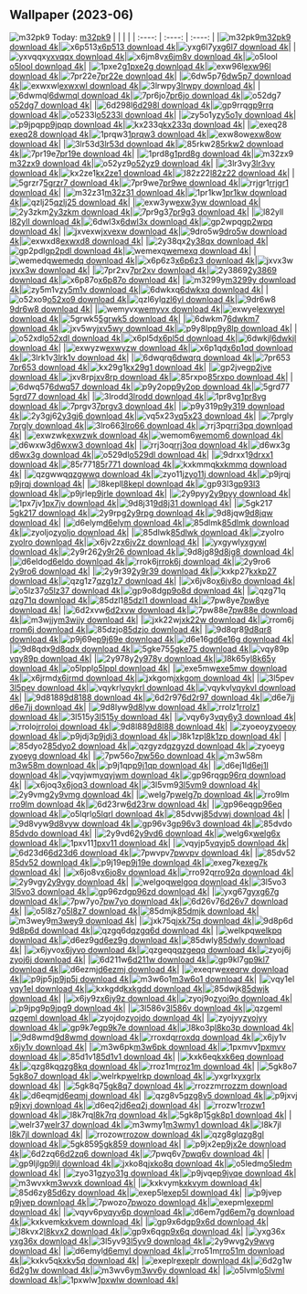 ## Wallpaper (2023-06)
![m32pk9](https://w.wallhaven.cc/full/m3/wallhaven-m32pk9.jpg) Today: [m32pk9](https://th.wallhaven.cc/small/m3/m32pk9.jpg)
|      |      |      |
| :----: | :----: | :----: |
|![m32pk9](https://th.wallhaven.cc/small/m3/m32pk9.jpg)[m32pk9 download 4k](https://wallhaven.cc/w/m32pk9)|![x6p513](https://th.wallhaven.cc/small/x6/x6p513.jpg)[x6p513 download 4k](https://wallhaven.cc/w/x6p513)|![yxg6l7](https://th.wallhaven.cc/small/yx/yxg6l7.jpg)[yxg6l7 download 4k](https://wallhaven.cc/w/yxg6l7)|
|![yxvqqx](https://th.wallhaven.cc/small/yx/yxvqqx.jpg)[yxvqqx download 4k](https://wallhaven.cc/w/yxvqqx)|![x6jm8v](https://th.wallhaven.cc/small/x6/x6jm8v.jpg)[x6jm8v download 4k](https://wallhaven.cc/w/x6jm8v)|![o5lool](https://th.wallhaven.cc/small/o5/o5lool.jpg)[o5lool download 4k](https://wallhaven.cc/w/o5lool)|
|![1pxe2g](https://th.wallhaven.cc/small/1p/1pxe2g.jpg)[1pxe2g download 4k](https://wallhaven.cc/w/1pxe2g)|![exw96l](https://th.wallhaven.cc/small/ex/exw96l.jpg)[exw96l download 4k](https://wallhaven.cc/w/exw96l)|![7pr22e](https://th.wallhaven.cc/small/7p/7pr22e.jpg)[7pr22e download 4k](https://wallhaven.cc/w/7pr22e)|
|![6dw5p7](https://th.wallhaven.cc/small/6d/6dw5p7.jpg)[6dw5p7 download 4k](https://wallhaven.cc/w/6dw5p7)|![exwxwl](https://th.wallhaven.cc/small/ex/exwxwl.jpg)[exwxwl download 4k](https://wallhaven.cc/w/exwxwl)|![3lrwpy](https://th.wallhaven.cc/small/3l/3lrwpy.jpg)[3lrwpy download 4k](https://wallhaven.cc/w/3lrwpy)|
|![6dwmql](https://th.wallhaven.cc/small/6d/6dwmql.jpg)[6dwmql download 4k](https://wallhaven.cc/w/6dwmql)|![7pr6jo](https://th.wallhaven.cc/small/7p/7pr6jo.jpg)[7pr6jo download 4k](https://wallhaven.cc/w/7pr6jo)|![o52dg7](https://th.wallhaven.cc/small/o5/o52dg7.jpg)[o52dg7 download 4k](https://wallhaven.cc/w/o52dg7)|
|![6d298l](https://th.wallhaven.cc/small/6d/6d298l.jpg)[6d298l download 4k](https://wallhaven.cc/w/6d298l)|![gp9rrq](https://th.wallhaven.cc/small/gp/gp9rrq.jpg)[gp9rrq download 4k](https://wallhaven.cc/w/gp9rrq)|![o5233l](https://th.wallhaven.cc/small/o5/o5233l.jpg)[o5233l download 4k](https://wallhaven.cc/w/o5233l)|
|![zy5o1y](https://th.wallhaven.cc/small/zy/zy5o1y.jpg)[zy5o1y download 4k](https://wallhaven.cc/w/zy5o1y)|![p9jpqp](https://th.wallhaven.cc/small/p9/p9jpqp.jpg)[p9jpqp download 4k](https://wallhaven.cc/w/p9jpqp)|![kx233q](https://th.wallhaven.cc/small/kx/kx233q.jpg)[kx233q download 4k](https://wallhaven.cc/w/kx233q)|
|![exeq28](https://th.wallhaven.cc/small/ex/exeq28.jpg)[exeq28 download 4k](https://wallhaven.cc/w/exeq28)|![1prqw3](https://th.wallhaven.cc/small/1p/1prqw3.jpg)[1prqw3 download 4k](https://wallhaven.cc/w/1prqw3)|![exw8ow](https://th.wallhaven.cc/small/ex/exw8ow.jpg)[exw8ow download 4k](https://wallhaven.cc/w/exw8ow)|
|![3lr53d](https://th.wallhaven.cc/small/3l/3lr53d.jpg)[3lr53d download 4k](https://wallhaven.cc/w/3lr53d)|![85rkw2](https://th.wallhaven.cc/small/85/85rkw2.jpg)[85rkw2 download 4k](https://wallhaven.cc/w/85rkw2)|![7pr19e](https://th.wallhaven.cc/small/7p/7pr19e.jpg)[7pr19e download 4k](https://wallhaven.cc/w/7pr19e)|
|![1prd8g](https://th.wallhaven.cc/small/1p/1prd8g.jpg)[1prd8g download 4k](https://wallhaven.cc/w/1prd8g)|![m32zx9](https://th.wallhaven.cc/small/m3/m32zx9.jpg)[m32zx9 download 4k](https://wallhaven.cc/w/m32zx9)|![o52yz9](https://th.wallhaven.cc/small/o5/o52yz9.jpg)[o52yz9 download 4k](https://wallhaven.cc/w/o52yz9)|
|![3lr3vy](https://th.wallhaven.cc/small/3l/3lr3vy.jpg)[3lr3vy download 4k](https://wallhaven.cc/w/3lr3vy)|![kx2ze1](https://th.wallhaven.cc/small/kx/kx2ze1.jpg)[kx2ze1 download 4k](https://wallhaven.cc/w/kx2ze1)|![l82z22](https://th.wallhaven.cc/small/l8/l82z22.jpg)[l82z22 download 4k](https://wallhaven.cc/w/l82z22)|
|![5grzr7](https://th.wallhaven.cc/small/5g/5grzr7.jpg)[5grzr7 download 4k](https://wallhaven.cc/w/5grzr7)|![7pr9we](https://th.wallhaven.cc/small/7p/7pr9we.jpg)[7pr9we download 4k](https://wallhaven.cc/w/7pr9we)|![rrjgr1](https://th.wallhaven.cc/small/rr/rrjgr1.jpg)[rrjgr1 download 4k](https://wallhaven.cc/w/rrjgr1)|
|![m32z31](https://th.wallhaven.cc/small/m3/m32z31.jpg)[m32z31 download 4k](https://wallhaven.cc/w/m32z31)|![1pr1kw](https://th.wallhaven.cc/small/1p/1pr1kw.jpg)[1pr1kw download 4k](https://wallhaven.cc/w/1pr1kw)|![qzlj25](https://th.wallhaven.cc/small/qz/qzlj25.jpg)[qzlj25 download 4k](https://wallhaven.cc/w/qzlj25)|
|![exw3yw](https://th.wallhaven.cc/small/ex/exw3yw.jpg)[exw3yw download 4k](https://wallhaven.cc/w/exw3yw)|![2y3zkm](https://th.wallhaven.cc/small/2y/2y3zkm.jpg)[2y3zkm download 4k](https://wallhaven.cc/w/2y3zkm)|![7pr9g3](https://th.wallhaven.cc/small/7p/7pr9g3.jpg)[7pr9g3 download 4k](https://wallhaven.cc/w/7pr9g3)|
|![l82yll](https://th.wallhaven.cc/small/l8/l82yll.jpg)[l82yll download 4k](https://wallhaven.cc/w/l82yll)|![6dwl3x](https://th.wallhaven.cc/small/6d/6dwl3x.jpg)[6dwl3x download 4k](https://wallhaven.cc/w/6dwl3x)|![gp2wpq](https://th.wallhaven.cc/small/gp/gp2wpq.jpg)[gp2wpq download 4k](https://wallhaven.cc/w/gp2wpq)|
|![jxvexw](https://th.wallhaven.cc/small/jx/jxvexw.jpg)[jxvexw download 4k](https://wallhaven.cc/w/jxvexw)|![9dro5w](https://th.wallhaven.cc/small/9d/9dro5w.jpg)[9dro5w download 4k](https://wallhaven.cc/w/9dro5w)|![exwxd8](https://th.wallhaven.cc/small/ex/exwxd8.jpg)[exwxd8 download 4k](https://wallhaven.cc/w/exwxd8)|
|![2y38qx](https://th.wallhaven.cc/small/2y/2y38qx.jpg)[2y38qx download 4k](https://wallhaven.cc/w/2y38qx)|![gp2pdl](https://th.wallhaven.cc/small/gp/gp2pdl.jpg)[gp2pdl download 4k](https://wallhaven.cc/w/gp2pdl)|![wemexq](https://th.wallhaven.cc/small/we/wemexq.jpg)[wemexq download 4k](https://wallhaven.cc/w/wemexq)|
|![wemedq](https://th.wallhaven.cc/small/we/wemedq.jpg)[wemedq download 4k](https://wallhaven.cc/w/wemedq)|![x6p6z3](https://th.wallhaven.cc/small/x6/x6p6z3.jpg)[x6p6z3 download 4k](https://wallhaven.cc/w/x6p6z3)|![jxvx3w](https://th.wallhaven.cc/small/jx/jxvx3w.jpg)[jxvx3w download 4k](https://wallhaven.cc/w/jxvx3w)|
|![7pr2xv](https://th.wallhaven.cc/small/7p/7pr2xv.jpg)[7pr2xv download 4k](https://wallhaven.cc/w/7pr2xv)|![2y3869](https://th.wallhaven.cc/small/2y/2y3869.jpg)[2y3869 download 4k](https://wallhaven.cc/w/2y3869)|![x6p87o](https://th.wallhaven.cc/small/x6/x6p87o.jpg)[x6p87o download 4k](https://wallhaven.cc/w/x6p87o)|
|![m3299y](https://th.wallhaven.cc/small/m3/m3299y.jpg)[m3299y download 4k](https://wallhaven.cc/w/m3299y)|![zy5m1v](https://th.wallhaven.cc/small/zy/zy5m1v.jpg)[zy5m1v download 4k](https://wallhaven.cc/w/zy5m1v)|![6dwkxq](https://th.wallhaven.cc/small/6d/6dwkxq.jpg)[6dwkxq download 4k](https://wallhaven.cc/w/6dwkxq)|
|![o52xo9](https://th.wallhaven.cc/small/o5/o52xo9.jpg)[o52xo9 download 4k](https://wallhaven.cc/w/o52xo9)|![qzl6yl](https://th.wallhaven.cc/small/qz/qzl6yl.jpg)[qzl6yl download 4k](https://wallhaven.cc/w/qzl6yl)|![9dr6w8](https://th.wallhaven.cc/small/9d/9dr6w8.jpg)[9dr6w8 download 4k](https://wallhaven.cc/w/9dr6w8)|
|![wemyvx](https://th.wallhaven.cc/small/we/wemyvx.jpg)[wemyvx download 4k](https://wallhaven.cc/w/wemyvx)|![exwyel](https://th.wallhaven.cc/small/ex/exwyel.jpg)[exwyel download 4k](https://wallhaven.cc/w/exwyel)|![5grwk5](https://th.wallhaven.cc/small/5g/5grwk5.jpg)[5grwk5 download 4k](https://wallhaven.cc/w/5grwk5)|
|![6dwkm7](https://th.wallhaven.cc/small/6d/6dwkm7.jpg)[6dwkm7 download 4k](https://wallhaven.cc/w/6dwkm7)|![jxv5wy](https://th.wallhaven.cc/small/jx/jxv5wy.jpg)[jxv5wy download 4k](https://wallhaven.cc/w/jxv5wy)|![p9y8lp](https://th.wallhaven.cc/small/p9/p9y8lp.jpg)[p9y8lp download 4k](https://wallhaven.cc/w/p9y8lp)|
|![o52xdl](https://th.wallhaven.cc/small/o5/o52xdl.jpg)[o52xdl download 4k](https://wallhaven.cc/w/o52xdl)|![x6pl5d](https://th.wallhaven.cc/small/x6/x6pl5d.jpg)[x6pl5d download 4k](https://wallhaven.cc/w/x6pl5d)|![6dwkjl](https://th.wallhaven.cc/small/6d/6dwkjl.jpg)[6dwkjl download 4k](https://wallhaven.cc/w/6dwkjl)|
|![exwyzw](https://th.wallhaven.cc/small/ex/exwyzw.jpg)[exwyzw download 4k](https://wallhaven.cc/w/exwyzw)|![x6p1qd](https://th.wallhaven.cc/small/x6/x6p1qd.jpg)[x6p1qd download 4k](https://wallhaven.cc/w/x6p1qd)|![3lrk1v](https://th.wallhaven.cc/small/3l/3lrk1v.jpg)[3lrk1v download 4k](https://wallhaven.cc/w/3lrk1v)|
|![6dwqrq](https://th.wallhaven.cc/small/6d/6dwqrq.jpg)[6dwqrq download 4k](https://wallhaven.cc/w/6dwqrq)|![7pr653](https://th.wallhaven.cc/small/7p/7pr653.jpg)[7pr653 download 4k](https://wallhaven.cc/w/7pr653)|![kx29g1](https://th.wallhaven.cc/small/kx/kx29g1.jpg)[kx29g1 download 4k](https://wallhaven.cc/w/kx29g1)|
|![gp2jve](https://th.wallhaven.cc/small/gp/gp2jve.jpg)[gp2jve download 4k](https://wallhaven.cc/w/gp2jve)|![jxv8rp](https://th.wallhaven.cc/small/jx/jxv8rp.jpg)[jxv8rp download 4k](https://wallhaven.cc/w/jxv8rp)|![85rxpo](https://th.wallhaven.cc/small/85/85rxpo.jpg)[85rxpo download 4k](https://wallhaven.cc/w/85rxpo)|
|![6dwq57](https://th.wallhaven.cc/small/6d/6dwq57.jpg)[6dwq57 download 4k](https://wallhaven.cc/w/6dwq57)|![p9y2op](https://th.wallhaven.cc/small/p9/p9y2op.jpg)[p9y2op download 4k](https://wallhaven.cc/w/p9y2op)|![5grd77](https://th.wallhaven.cc/small/5g/5grd77.jpg)[5grd77 download 4k](https://wallhaven.cc/w/5grd77)|
|![3lrodd](https://th.wallhaven.cc/small/3l/3lrodd.jpg)[3lrodd download 4k](https://wallhaven.cc/w/3lrodd)|![1pr8vg](https://th.wallhaven.cc/small/1p/1pr8vg.jpg)[1pr8vg download 4k](https://wallhaven.cc/w/1pr8vg)|![7prgv3](https://th.wallhaven.cc/small/7p/7prgv3.jpg)[7prgv3 download 4k](https://wallhaven.cc/w/7prgv3)|
|![p9y319](https://th.wallhaven.cc/small/p9/p9y319.jpg)[p9y319 download 4k](https://wallhaven.cc/w/p9y319)|![2y3gj6](https://th.wallhaven.cc/small/2y/2y3gj6.jpg)[2y3gj6 download 4k](https://wallhaven.cc/w/2y3gj6)|![vq5x23](https://th.wallhaven.cc/small/vq/vq5x23.jpg)[vq5x23 download 4k](https://wallhaven.cc/w/vq5x23)|
|![7prgly](https://th.wallhaven.cc/small/7p/7prgly.jpg)[7prgly download 4k](https://wallhaven.cc/w/7prgly)|![3lro66](https://th.wallhaven.cc/small/3l/3lro66.jpg)[3lro66 download 4k](https://wallhaven.cc/w/3lro66)|![rrj3pq](https://th.wallhaven.cc/small/rr/rrj3pq.jpg)[rrj3pq download 4k](https://wallhaven.cc/w/rrj3pq)|
|![exwzwk](https://th.wallhaven.cc/small/ex/exwzwk.jpg)[exwzwk download 4k](https://wallhaven.cc/w/exwzwk)|![wemom6](https://th.wallhaven.cc/small/we/wemom6.jpg)[wemom6 download 4k](https://wallhaven.cc/w/wemom6)|![d6wxw3](https://th.wallhaven.cc/small/d6/d6wxw3.jpg)[d6wxw3 download 4k](https://wallhaven.cc/w/d6wxw3)|
|![rrj3oq](https://th.wallhaven.cc/small/rr/rrj3oq.jpg)[rrj3oq download 4k](https://wallhaven.cc/w/rrj3oq)|![d6wx3g](https://th.wallhaven.cc/small/d6/d6wx3g.jpg)[d6wx3g download 4k](https://wallhaven.cc/w/d6wx3g)|![o529dl](https://th.wallhaven.cc/small/o5/o529dl.jpg)[o529dl download 4k](https://wallhaven.cc/w/o529dl)|
|![9drxx1](https://th.wallhaven.cc/small/9d/9drxx1.jpg)[9drxx1 download 4k](https://wallhaven.cc/w/9drxx1)|![85r771](https://th.wallhaven.cc/small/85/85r771.jpg)[85r771 download 4k](https://wallhaven.cc/w/85r771)|![kxkmmq](https://th.wallhaven.cc/small/kx/kxkmmq.jpg)[kxkmmq download 4k](https://wallhaven.cc/w/kxkmmq)|
|![qzgwwq](https://th.wallhaven.cc/small/qz/qzgwwq.jpg)[qzgwwq download 4k](https://wallhaven.cc/w/qzgwwq)|![zyo11j](https://th.wallhaven.cc/small/zy/zyo11j.jpg)[zyo11j download 4k](https://wallhaven.cc/w/zyo11j)|![p9jrqj](https://th.wallhaven.cc/small/p9/p9jrqj.jpg)[p9jrqj download 4k](https://wallhaven.cc/w/p9jrqj)|
|![l8kepl](https://th.wallhaven.cc/small/l8/l8kepl.jpg)[l8kepl download 4k](https://wallhaven.cc/w/l8kepl)|![gp93l3](https://th.wallhaven.cc/small/gp/gp93l3.jpg)[gp93l3 download 4k](https://wallhaven.cc/w/gp93l3)|![p9jrle](https://th.wallhaven.cc/small/p9/p9jrle.jpg)[p9jrle download 4k](https://wallhaven.cc/w/p9jrle)|
|![2y9pyy](https://th.wallhaven.cc/small/2y/2y9pyy.jpg)[2y9pyy download 4k](https://wallhaven.cc/w/2y9pyy)|![1px7jv](https://th.wallhaven.cc/small/1p/1px7jv.jpg)[1px7jv download 4k](https://wallhaven.cc/w/1px7jv)|![9d8j31](https://th.wallhaven.cc/small/9d/9d8j31.jpg)[9d8j31 download 4k](https://wallhaven.cc/w/9d8j31)|
|![5gk217](https://th.wallhaven.cc/small/5g/5gk217.jpg)[5gk217 download 4k](https://wallhaven.cc/w/5gk217)|![2y9rpg](https://th.wallhaven.cc/small/2y/2y9rpg.jpg)[2y9rpg download 4k](https://wallhaven.cc/w/2y9rpg)|![9d8jqw](https://th.wallhaven.cc/small/9d/9d8jqw.jpg)[9d8jqw download 4k](https://wallhaven.cc/w/9d8jqw)|
|![d6elym](https://th.wallhaven.cc/small/d6/d6elym.jpg)[d6elym download 4k](https://wallhaven.cc/w/d6elym)|![85dlmk](https://th.wallhaven.cc/small/85/85dlmk.jpg)[85dlmk download 4k](https://wallhaven.cc/w/85dlmk)|![zyoljo](https://th.wallhaven.cc/small/zy/zyoljo.jpg)[zyoljo download 4k](https://wallhaven.cc/w/zyoljo)|
|![85dlwk](https://th.wallhaven.cc/small/85/85dlwk.jpg)[85dlwk download 4k](https://wallhaven.cc/w/85dlwk)|![zyolro](https://th.wallhaven.cc/small/zy/zyolro.jpg)[zyolro download 4k](https://wallhaven.cc/w/zyolro)|![x6jv2z](https://th.wallhaven.cc/small/x6/x6jv2z.jpg)[x6jv2z download 4k](https://wallhaven.cc/w/x6jv2z)|
|![yxgywl](https://th.wallhaven.cc/small/yx/yxgywl.jpg)[yxgywl download 4k](https://wallhaven.cc/w/yxgywl)|![2y9r26](https://th.wallhaven.cc/small/2y/2y9r26.jpg)[2y9r26 download 4k](https://wallhaven.cc/w/2y9r26)|![9d8jg8](https://th.wallhaven.cc/small/9d/9d8jg8.jpg)[9d8jg8 download 4k](https://wallhaven.cc/w/9d8jg8)|
|![d6eldo](https://th.wallhaven.cc/small/d6/d6eldo.jpg)[d6eldo download 4k](https://wallhaven.cc/w/d6eldo)|![rrok6j](https://th.wallhaven.cc/small/rr/rrok6j.jpg)[rrok6j download 4k](https://wallhaven.cc/w/rrok6j)|![2y9ro6](https://th.wallhaven.cc/small/2y/2y9ro6.jpg)[2y9ro6 download 4k](https://wallhaven.cc/w/2y9ro6)|
|![2y9r39](https://th.wallhaven.cc/small/2y/2y9r39.jpg)[2y9r39 download 4k](https://wallhaven.cc/w/2y9r39)|![kxkp27](https://th.wallhaven.cc/small/kx/kxkp27.jpg)[kxkp27 download 4k](https://wallhaven.cc/w/kxkp27)|![qzg1z7](https://th.wallhaven.cc/small/qz/qzg1z7.jpg)[qzg1z7 download 4k](https://wallhaven.cc/w/qzg1z7)|
|![x6jv8o](https://th.wallhaven.cc/small/x6/x6jv8o.jpg)[x6jv8o download 4k](https://wallhaven.cc/w/x6jv8o)|![o5lz37](https://th.wallhaven.cc/small/o5/o5lz37.jpg)[o5lz37 download 4k](https://wallhaven.cc/w/o5lz37)|![gp9o8d](https://th.wallhaven.cc/small/gp/gp9o8d.jpg)[gp9o8d download 4k](https://wallhaven.cc/w/gp9o8d)|
|![qzg71q](https://th.wallhaven.cc/small/qz/qzg71q.jpg)[qzg71q download 4k](https://wallhaven.cc/w/qzg71q)|![85dzl1](https://th.wallhaven.cc/small/85/85dzl1.jpg)[85dzl1 download 4k](https://wallhaven.cc/w/85dzl1)|![7pw8ye](https://th.wallhaven.cc/small/7p/7pw8ye.jpg)[7pw8ye download 4k](https://wallhaven.cc/w/7pw8ye)|
|![6d2xvw](https://th.wallhaven.cc/small/6d/6d2xvw.jpg)[6d2xvw download 4k](https://wallhaven.cc/w/6d2xvw)|![7pw88e](https://th.wallhaven.cc/small/7p/7pw88e.jpg)[7pw88e download 4k](https://wallhaven.cc/w/7pw88e)|![m3wjjy](https://th.wallhaven.cc/small/m3/m3wjjy.jpg)[m3wjjy download 4k](https://wallhaven.cc/w/m3wjjy)|
|![jxk22w](https://th.wallhaven.cc/small/jx/jxk22w.jpg)[jxk22w download 4k](https://wallhaven.cc/w/jxk22w)|![rrom6j](https://th.wallhaven.cc/small/rr/rrom6j.jpg)[rrom6j download 4k](https://wallhaven.cc/w/rrom6j)|![85dzjo](https://th.wallhaven.cc/small/85/85dzjo.jpg)[85dzjo download 4k](https://wallhaven.cc/w/85dzjo)|
|![9d8qr8](https://th.wallhaven.cc/small/9d/9d8qr8.jpg)[9d8qr8 download 4k](https://wallhaven.cc/w/9d8qr8)|![p9j69e](https://th.wallhaven.cc/small/p9/p9j69e.jpg)[p9j69e download 4k](https://wallhaven.cc/w/p9j69e)|![d6e16g](https://th.wallhaven.cc/small/d6/d6e16g.jpg)[d6e16g download 4k](https://wallhaven.cc/w/d6e16g)|
|![9d8qdx](https://th.wallhaven.cc/small/9d/9d8qdx.jpg)[9d8qdx download 4k](https://wallhaven.cc/w/9d8qdx)|![5gke75](https://th.wallhaven.cc/small/5g/5gke75.jpg)[5gke75 download 4k](https://wallhaven.cc/w/5gke75)|![vqy89p](https://th.wallhaven.cc/small/vq/vqy89p.jpg)[vqy89p download 4k](https://wallhaven.cc/w/vqy89p)|
|![2y978y](https://th.wallhaven.cc/small/2y/2y978y.jpg)[2y978y download 4k](https://wallhaven.cc/w/2y978y)|![l8k65y](https://th.wallhaven.cc/small/l8/l8k65y.jpg)[l8k65y download 4k](https://wallhaven.cc/w/l8k65y)|![o5lppl](https://th.wallhaven.cc/small/o5/o5lppl.jpg)[o5lppl download 4k](https://wallhaven.cc/w/o5lppl)|
|![exe5mw](https://th.wallhaven.cc/small/ex/exe5mw.jpg)[exe5mw download 4k](https://wallhaven.cc/w/exe5mw)|![x6jrmd](https://th.wallhaven.cc/small/x6/x6jrmd.jpg)[x6jrmd download 4k](https://wallhaven.cc/w/x6jrmd)|![jxkgom](https://th.wallhaven.cc/small/jx/jxkgom.jpg)[jxkgom download 4k](https://wallhaven.cc/w/jxkgom)|
|![3l5pev](https://th.wallhaven.cc/small/3l/3l5pev.jpg)[3l5pev download 4k](https://wallhaven.cc/w/3l5pev)|![vqykrl](https://th.wallhaven.cc/small/vq/vqykrl.jpg)[vqykrl download 4k](https://wallhaven.cc/w/vqykrl)|![vqykvl](https://th.wallhaven.cc/small/vq/vqykvl.jpg)[vqykvl download 4k](https://wallhaven.cc/w/vqykvl)|
|![9d8188](https://th.wallhaven.cc/small/9d/9d8188.jpg)[9d8188 download 4k](https://wallhaven.cc/w/9d8188)|![6d2r97](https://th.wallhaven.cc/small/6d/6d2r97.jpg)[6d2r97 download 4k](https://wallhaven.cc/w/6d2r97)|![d6e7jj](https://th.wallhaven.cc/small/d6/d6e7jj.jpg)[d6e7jj download 4k](https://wallhaven.cc/w/d6e7jj)|
|![9d8lyw](https://th.wallhaven.cc/small/9d/9d8lyw.jpg)[9d8lyw download 4k](https://wallhaven.cc/w/9d8lyw)|![rrolz1](https://th.wallhaven.cc/small/rr/rrolz1.jpg)[rrolz1 download 4k](https://wallhaven.cc/w/rrolz1)|![3l515y](https://th.wallhaven.cc/small/3l/3l515y.jpg)[3l515y download 4k](https://wallhaven.cc/w/3l515y)|
|![vqy6y3](https://th.wallhaven.cc/small/vq/vqy6y3.jpg)[vqy6y3 download 4k](https://wallhaven.cc/w/vqy6y3)|![rroloj](https://th.wallhaven.cc/small/rr/rroloj.jpg)[rroloj download 4k](https://wallhaven.cc/w/rroloj)|![9d8l88](https://th.wallhaven.cc/small/9d/9d8l88.jpg)[9d8l88 download 4k](https://wallhaven.cc/w/9d8l88)|
|![zyoeoy](https://th.wallhaven.cc/small/zy/zyoeoy.jpg)[zyoeoy download 4k](https://wallhaven.cc/w/zyoeoy)|![p9jdj3](https://th.wallhaven.cc/small/p9/p9jdj3.jpg)[p9jdj3 download 4k](https://wallhaven.cc/w/p9jdj3)|![l8k1zp](https://th.wallhaven.cc/small/l8/l8k1zp.jpg)[l8k1zp download 4k](https://wallhaven.cc/w/l8k1zp)|
|![85dyo2](https://th.wallhaven.cc/small/85/85dyo2.jpg)[85dyo2 download 4k](https://wallhaven.cc/w/85dyo2)|![qzgyzd](https://th.wallhaven.cc/small/qz/qzgyzd.jpg)[qzgyzd download 4k](https://wallhaven.cc/w/qzgyzd)|![zyoeyg](https://th.wallhaven.cc/small/zy/zyoeyg.jpg)[zyoeyg download 4k](https://wallhaven.cc/w/zyoeyg)|
|![7pw56o](https://th.wallhaven.cc/small/7p/7pw56o.jpg)[7pw56o download 4k](https://wallhaven.cc/w/7pw56o)|![m3w58m](https://th.wallhaven.cc/small/m3/m3w58m.jpg)[m3w58m download 4k](https://wallhaven.cc/w/m3w58m)|![p9j1qp](https://th.wallhaven.cc/small/p9/p9j1qp.jpg)[p9j1qp download 4k](https://wallhaven.cc/w/p9j1qp)|
|![d6ej1l](https://th.wallhaven.cc/small/d6/d6ej1l.jpg)[d6ej1l download 4k](https://wallhaven.cc/w/d6ej1l)|![vqyjwm](https://th.wallhaven.cc/small/vq/vqyjwm.jpg)[vqyjwm download 4k](https://wallhaven.cc/w/vqyjwm)|![gp96rq](https://th.wallhaven.cc/small/gp/gp96rq.jpg)[gp96rq download 4k](https://wallhaven.cc/w/gp96rq)|
|![x6joq3](https://th.wallhaven.cc/small/x6/x6joq3.jpg)[x6joq3 download 4k](https://wallhaven.cc/w/x6joq3)|![3l5vm9](https://th.wallhaven.cc/small/3l/3l5vm9.jpg)[3l5vm9 download 4k](https://wallhaven.cc/w/3l5vm9)|![2y9vmg](https://th.wallhaven.cc/small/2y/2y9vmg.jpg)[2y9vmg download 4k](https://wallhaven.cc/w/2y9vmg)|
|![welg7p](https://th.wallhaven.cc/small/we/welg7p.jpg)[welg7p download 4k](https://wallhaven.cc/w/welg7p)|![rro9lm](https://th.wallhaven.cc/small/rr/rro9lm.jpg)[rro9lm download 4k](https://wallhaven.cc/w/rro9lm)|![6d23rw](https://th.wallhaven.cc/small/6d/6d23rw.jpg)[6d23rw download 4k](https://wallhaven.cc/w/6d23rw)|
|![gp96eq](https://th.wallhaven.cc/small/gp/gp96eq.jpg)[gp96eq download 4k](https://wallhaven.cc/w/gp96eq)|![o5lqrl](https://th.wallhaven.cc/small/o5/o5lqrl.jpg)[o5lqrl download 4k](https://wallhaven.cc/w/o5lqrl)|![85dvwj](https://th.wallhaven.cc/small/85/85dvwj.jpg)[85dvwj download 4k](https://wallhaven.cc/w/85dvwj)|
|![9d8vyw](https://th.wallhaven.cc/small/9d/9d8vyw.jpg)[9d8vyw download 4k](https://wallhaven.cc/w/9d8vyw)|![gp96v3](https://th.wallhaven.cc/small/gp/gp96v3.jpg)[gp96v3 download 4k](https://wallhaven.cc/w/gp96v3)|![85dvdo](https://th.wallhaven.cc/small/85/85dvdo.jpg)[85dvdo download 4k](https://wallhaven.cc/w/85dvdo)|
|![2y9vd6](https://th.wallhaven.cc/small/2y/2y9vd6.jpg)[2y9vd6 download 4k](https://wallhaven.cc/w/2y9vd6)|![welg6x](https://th.wallhaven.cc/small/we/welg6x.jpg)[welg6x download 4k](https://wallhaven.cc/w/welg6x)|![1pxv11](https://th.wallhaven.cc/small/1p/1pxv11.jpg)[1pxv11 download 4k](https://wallhaven.cc/w/1pxv11)|
|![vqyjp5](https://th.wallhaven.cc/small/vq/vqyjp5.jpg)[vqyjp5 download 4k](https://wallhaven.cc/w/vqyjp5)|![6d23d6](https://th.wallhaven.cc/small/6d/6d23d6.jpg)[6d23d6 download 4k](https://wallhaven.cc/w/6d23d6)|![7pwvpv](https://th.wallhaven.cc/small/7p/7pwvpv.jpg)[7pwvpv download 4k](https://wallhaven.cc/w/7pwvpv)|
|![85dv52](https://th.wallhaven.cc/small/85/85dv52.jpg)[85dv52 download 4k](https://wallhaven.cc/w/85dv52)|![p9j19e](https://th.wallhaven.cc/small/p9/p9j19e.jpg)[p9j19e download 4k](https://wallhaven.cc/w/p9j19e)|![exeg7k](https://th.wallhaven.cc/small/ex/exeg7k.jpg)[exeg7k download 4k](https://wallhaven.cc/w/exeg7k)|
|![x6jo8v](https://th.wallhaven.cc/small/x6/x6jo8v.jpg)[x6jo8v download 4k](https://wallhaven.cc/w/x6jo8v)|![rro92q](https://th.wallhaven.cc/small/rr/rro92q.jpg)[rro92q download 4k](https://wallhaven.cc/w/rro92q)|![2y9vgy](https://th.wallhaven.cc/small/2y/2y9vgy.jpg)[2y9vgy download 4k](https://wallhaven.cc/w/2y9vgy)|
|![welgoq](https://th.wallhaven.cc/small/we/welgoq.jpg)[welgoq download 4k](https://wallhaven.cc/w/welgoq)|![3l5vo3](https://th.wallhaven.cc/small/3l/3l5vo3.jpg)[3l5vo3 download 4k](https://wallhaven.cc/w/3l5vo3)|![gp96zd](https://th.wallhaven.cc/small/gp/gp96zd.jpg)[gp96zd download 4k](https://wallhaven.cc/w/gp96zd)|
|![yxg67g](https://th.wallhaven.cc/small/yx/yxg67g.jpg)[yxg67g download 4k](https://wallhaven.cc/w/yxg67g)|![7pw7yo](https://th.wallhaven.cc/small/7p/7pw7yo.jpg)[7pw7yo download 4k](https://wallhaven.cc/w/7pw7yo)|![6d26v7](https://th.wallhaven.cc/small/6d/6d26v7.jpg)[6d26v7 download 4k](https://wallhaven.cc/w/6d26v7)|
|![o5l8z7](https://th.wallhaven.cc/small/o5/o5l8z7.jpg)[o5l8z7 download 4k](https://wallhaven.cc/w/o5l8z7)|![85dmjk](https://th.wallhaven.cc/small/85/85dmjk.jpg)[85dmjk download 4k](https://wallhaven.cc/w/85dmjk)|![m3wey9](https://th.wallhaven.cc/small/m3/m3wey9.jpg)[m3wey9 download 4k](https://wallhaven.cc/w/m3wey9)|
|![jxk75q](https://th.wallhaven.cc/small/jx/jxk75q.jpg)[jxk75q download 4k](https://wallhaven.cc/w/jxk75q)|![9d8p6d](https://th.wallhaven.cc/small/9d/9d8p6d.jpg)[9d8p6d download 4k](https://wallhaven.cc/w/9d8p6d)|![qzgq6d](https://th.wallhaven.cc/small/qz/qzgq6d.jpg)[qzgq6d download 4k](https://wallhaven.cc/w/qzgq6d)|
|![welkpq](https://th.wallhaven.cc/small/we/welkpq.jpg)[welkpq download 4k](https://wallhaven.cc/w/welkpq)|![d6ez9g](https://th.wallhaven.cc/small/d6/d6ez9g.jpg)[d6ez9g download 4k](https://wallhaven.cc/w/d6ez9g)|![85dwly](https://th.wallhaven.cc/small/85/85dwly.jpg)[85dwly download 4k](https://wallhaven.cc/w/85dwly)|
|![x6jyvo](https://th.wallhaven.cc/small/x6/x6jyvo.jpg)[x6jyvo download 4k](https://wallhaven.cc/w/x6jyvo)|![qzgeqq](https://th.wallhaven.cc/small/qz/qzgeqq.jpg)[qzgeqq download 4k](https://wallhaven.cc/w/qzgeqq)|![zyoj6j](https://th.wallhaven.cc/small/zy/zyoj6j.jpg)[zyoj6j download 4k](https://wallhaven.cc/w/zyoj6j)|
|![6d211w](https://th.wallhaven.cc/small/6d/6d211w.jpg)[6d211w download 4k](https://wallhaven.cc/w/6d211w)|![gp9kl7](https://th.wallhaven.cc/small/gp/gp9kl7.jpg)[gp9kl7 download 4k](https://wallhaven.cc/w/gp9kl7)|![d6ezmj](https://th.wallhaven.cc/small/d6/d6ezmj.jpg)[d6ezmj download 4k](https://wallhaven.cc/w/d6ezmj)|
|![exeqrw](https://th.wallhaven.cc/small/ex/exeqrw.jpg)[exeqrw download 4k](https://wallhaven.cc/w/exeqrw)|![p9jp5j](https://th.wallhaven.cc/small/p9/p9jp5j.jpg)[p9jp5j download 4k](https://wallhaven.cc/w/p9jp5j)|![m3w6o1](https://th.wallhaven.cc/small/m3/m3w6o1.jpg)[m3w6o1 download 4k](https://wallhaven.cc/w/m3w6o1)|
|![vqy1el](https://th.wallhaven.cc/small/vq/vqy1el.jpg)[vqy1el download 4k](https://wallhaven.cc/w/vqy1el)|![kxkgdd](https://th.wallhaven.cc/small/kx/kxkgdd.jpg)[kxkgdd download 4k](https://wallhaven.cc/w/kxkgdd)|![85dwjk](https://th.wallhaven.cc/small/85/85dwjk.jpg)[85dwjk download 4k](https://wallhaven.cc/w/85dwjk)|
|![x6jy9z](https://th.wallhaven.cc/small/x6/x6jy9z.jpg)[x6jy9z download 4k](https://wallhaven.cc/w/x6jy9z)|![zyoj9o](https://th.wallhaven.cc/small/zy/zyoj9o.jpg)[zyoj9o download 4k](https://wallhaven.cc/w/zyoj9o)|![p9jpg9](https://th.wallhaven.cc/small/p9/p9jpg9.jpg)[p9jpg9 download 4k](https://wallhaven.cc/w/p9jpg9)|
|![3l586v](https://th.wallhaven.cc/small/3l/3l586v.jpg)[3l586v download 4k](https://wallhaven.cc/w/3l586v)|![qzgeml](https://th.wallhaven.cc/small/qz/qzgeml.jpg)[qzgeml download 4k](https://wallhaven.cc/w/qzgeml)|![zyojdo](https://th.wallhaven.cc/small/zy/zyojdo.jpg)[zyojdo download 4k](https://wallhaven.cc/w/zyojdo)|
|![zyojyy](https://th.wallhaven.cc/small/zy/zyojyy.jpg)[zyojyy download 4k](https://wallhaven.cc/w/zyojyy)|![gp9k7e](https://th.wallhaven.cc/small/gp/gp9k7e.jpg)[gp9k7e download 4k](https://wallhaven.cc/w/gp9k7e)|![l8ko3p](https://th.wallhaven.cc/small/l8/l8ko3p.jpg)[l8ko3p download 4k](https://wallhaven.cc/w/l8ko3p)|
|![9d8wmd](https://th.wallhaven.cc/small/9d/9d8wmd.jpg)[9d8wmd download 4k](https://wallhaven.cc/w/9d8wmd)|![rroxdq](https://th.wallhaven.cc/small/rr/rroxdq.jpg)[rroxdq download 4k](https://wallhaven.cc/w/rroxdq)|![x6jy1v](https://th.wallhaven.cc/small/x6/x6jy1v.jpg)[x6jy1v download 4k](https://wallhaven.cc/w/x6jy1v)|
|![m3w6pk](https://th.wallhaven.cc/small/m3/m3w6pk.jpg)[m3w6pk download 4k](https://wallhaven.cc/w/m3w6pk)|![1pxmvv](https://th.wallhaven.cc/small/1p/1pxmvv.jpg)[1pxmvv download 4k](https://wallhaven.cc/w/1pxmvv)|![85d1v1](https://th.wallhaven.cc/small/85/85d1v1.jpg)[85d1v1 download 4k](https://wallhaven.cc/w/85d1v1)|
|![kxk6eq](https://th.wallhaven.cc/small/kx/kxk6eq.jpg)[kxk6eq download 4k](https://wallhaven.cc/w/kxk6eq)|![qzg8kq](https://th.wallhaven.cc/small/qz/qzg8kq.jpg)[qzg8kq download 4k](https://wallhaven.cc/w/qzg8kq)|![rroz1m](https://th.wallhaven.cc/small/rr/rroz1m.jpg)[rroz1m download 4k](https://wallhaven.cc/w/rroz1m)|
|![5gk8o7](https://th.wallhaven.cc/small/5g/5gk8o7.jpg)[5gk8o7 download 4k](https://wallhaven.cc/w/5gk8o7)|![welrkp](https://th.wallhaven.cc/small/we/welrkp.jpg)[welrkp download 4k](https://wallhaven.cc/w/welrkp)|![yxgrlx](https://th.wallhaven.cc/small/yx/yxgrlx.jpg)[yxgrlx download 4k](https://wallhaven.cc/w/yxgrlx)|
|![5gk8q7](https://th.wallhaven.cc/small/5g/5gk8q7.jpg)[5gk8q7 download 4k](https://wallhaven.cc/w/5gk8q7)|![rrozzm](https://th.wallhaven.cc/small/rr/rrozzm.jpg)[rrozzm download 4k](https://wallhaven.cc/w/rrozzm)|![d6eqmj](https://th.wallhaven.cc/small/d6/d6eqmj.jpg)[d6eqmj download 4k](https://wallhaven.cc/w/d6eqmj)|
|![qzg8v5](https://th.wallhaven.cc/small/qz/qzg8v5.jpg)[qzg8v5 download 4k](https://wallhaven.cc/w/qzg8v5)|![p9jxvj](https://th.wallhaven.cc/small/p9/p9jxvj.jpg)[p9jxvj download 4k](https://wallhaven.cc/w/p9jxvj)|![d6eq2j](https://th.wallhaven.cc/small/d6/d6eq2j.jpg)[d6eq2j download 4k](https://wallhaven.cc/w/d6eq2j)|
|![rrozw1](https://th.wallhaven.cc/small/rr/rrozw1.jpg)[rrozw1 download 4k](https://wallhaven.cc/w/rrozw1)|![l8k7rq](https://th.wallhaven.cc/small/l8/l8k7rq.jpg)[l8k7rq download 4k](https://wallhaven.cc/w/l8k7rq)|![5gk8p1](https://th.wallhaven.cc/small/5g/5gk8p1.jpg)[5gk8p1 download 4k](https://wallhaven.cc/w/5gk8p1)|
|![welr37](https://th.wallhaven.cc/small/we/welr37.jpg)[welr37 download 4k](https://wallhaven.cc/w/welr37)|![m3wmy1](https://th.wallhaven.cc/small/m3/m3wmy1.jpg)[m3wmy1 download 4k](https://wallhaven.cc/w/m3wmy1)|![l8k7jl](https://th.wallhaven.cc/small/l8/l8k7jl.jpg)[l8k7jl download 4k](https://wallhaven.cc/w/l8k7jl)|
|![rrozow](https://th.wallhaven.cc/small/rr/rrozow.jpg)[rrozow download 4k](https://wallhaven.cc/w/rrozow)|![qzg8gl](https://th.wallhaven.cc/small/qz/qzg8gl.jpg)[qzg8gl download 4k](https://wallhaven.cc/w/qzg8gl)|![5gk859](https://th.wallhaven.cc/small/5g/5gk859.jpg)[5gk859 download 4k](https://wallhaven.cc/w/5gk859)|
|![p9jx2e](https://th.wallhaven.cc/small/p9/p9jx2e.jpg)[p9jx2e download 4k](https://wallhaven.cc/w/p9jx2e)|![6d2zq6](https://th.wallhaven.cc/small/6d/6d2zq6.jpg)[6d2zq6 download 4k](https://wallhaven.cc/w/6d2zq6)|![7pwq6v](https://th.wallhaven.cc/small/7p/7pwq6v.jpg)[7pwq6v download 4k](https://wallhaven.cc/w/7pwq6v)|
|![gp9ljl](https://th.wallhaven.cc/small/gp/gp9ljl.jpg)[gp9ljl download 4k](https://wallhaven.cc/w/gp9ljl)|![jxko8q](https://th.wallhaven.cc/small/jx/jxko8q.jpg)[jxko8q download 4k](https://wallhaven.cc/w/jxko8q)|![o5ledm](https://th.wallhaven.cc/small/o5/o5ledm.jpg)[o5ledm download 4k](https://wallhaven.cc/w/o5ledm)|
|![zyo31g](https://th.wallhaven.cc/small/zy/zyo31g.jpg)[zyo31g download 4k](https://wallhaven.cc/w/zyo31g)|![p9jvqe](https://th.wallhaven.cc/small/p9/p9jvqe.jpg)[p9jvqe download 4k](https://wallhaven.cc/w/p9jvqe)|![m3wvxk](https://th.wallhaven.cc/small/m3/m3wvxk.jpg)[m3wvxk download 4k](https://wallhaven.cc/w/m3wvxk)|
|![kxkvym](https://th.wallhaven.cc/small/kx/kxkvym.jpg)[kxkvym download 4k](https://wallhaven.cc/w/kxkvym)|![85d6zy](https://th.wallhaven.cc/small/85/85d6zy.jpg)[85d6zy download 4k](https://wallhaven.cc/w/85d6zy)|![exep5l](https://th.wallhaven.cc/small/ex/exep5l.jpg)[exep5l download 4k](https://wallhaven.cc/w/exep5l)|
|![p9jvep](https://th.wallhaven.cc/small/p9/p9jvep.jpg)[p9jvep download 4k](https://wallhaven.cc/w/p9jvep)|![7pwozo](https://th.wallhaven.cc/small/7p/7pwozo.jpg)[7pwozo download 4k](https://wallhaven.cc/w/7pwozo)|![exepml](https://th.wallhaven.cc/small/ex/exepml.jpg)[exepml download 4k](https://wallhaven.cc/w/exepml)|
|![vqyv6p](https://th.wallhaven.cc/small/vq/vqyv6p.jpg)[vqyv6p download 4k](https://wallhaven.cc/w/vqyv6p)|![d6em7g](https://th.wallhaven.cc/small/d6/d6em7g.jpg)[d6em7g download 4k](https://wallhaven.cc/w/d6em7g)|![kxkvem](https://th.wallhaven.cc/small/kx/kxkvem.jpg)[kxkvem download 4k](https://wallhaven.cc/w/kxkvem)|
|![gp9x6d](https://th.wallhaven.cc/small/gp/gp9x6d.jpg)[gp9x6d download 4k](https://wallhaven.cc/w/gp9x6d)|![l8kvx2](https://th.wallhaven.cc/small/l8/l8kvx2.jpg)[l8kvx2 download 4k](https://wallhaven.cc/w/l8kvx2)|![gp9x6q](https://th.wallhaven.cc/small/gp/gp9x6q.jpg)[gp9x6q download 4k](https://wallhaven.cc/w/gp9x6q)|
|![yxg36x](https://th.wallhaven.cc/small/yx/yxg36x.jpg)[yxg36x download 4k](https://wallhaven.cc/w/yxg36x)|![3l5yv9](https://th.wallhaven.cc/small/3l/3l5yv9.jpg)[3l5yv9 download 4k](https://wallhaven.cc/w/3l5yv9)|![2y9wvg](https://th.wallhaven.cc/small/2y/2y9wvg.jpg)[2y9wvg download 4k](https://wallhaven.cc/w/2y9wvg)|
|![d6emyl](https://th.wallhaven.cc/small/d6/d6emyl.jpg)[d6emyl download 4k](https://wallhaven.cc/w/d6emyl)|![rro51m](https://th.wallhaven.cc/small/rr/rro51m.jpg)[rro51m download 4k](https://wallhaven.cc/w/rro51m)|![kxkv5q](https://th.wallhaven.cc/small/kx/kxkv5q.jpg)[kxkv5q download 4k](https://wallhaven.cc/w/kxkv5q)|
|![exeplr](https://th.wallhaven.cc/small/ex/exeplr.jpg)[exeplr download 4k](https://wallhaven.cc/w/exeplr)|![6d2g1w](https://th.wallhaven.cc/small/6d/6d2g1w.jpg)[6d2g1w download 4k](https://wallhaven.cc/w/6d2g1w)|![m3wv6y](https://th.wallhaven.cc/small/m3/m3wv6y.jpg)[m3wv6y download 4k](https://wallhaven.cc/w/m3wv6y)|
|![o5lvml](https://th.wallhaven.cc/small/o5/o5lvml.jpg)[o5lvml download 4k](https://wallhaven.cc/w/o5lvml)|![1pxwlw](https://th.wallhaven.cc/small/1p/1pxwlw.jpg)[1pxwlw download 4k](https://wallhaven.cc/w/1pxwlw)|